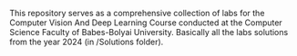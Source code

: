 This repository serves as a comprehensive collection of labs for the Computer Vision And Deep Learning Course conducted at the Computer Science Faculty of Babes-Bolyai University. Basically all the labs solutions from the year 2024 (in /Solutions folder).